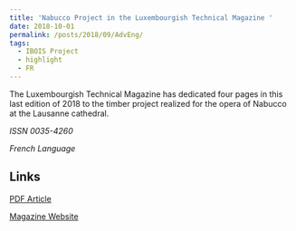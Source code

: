 ```yaml
---
title: 'Nabucco Project in the Luxembourgish Technical Magazine '
date: 2018-10-01
permalink: /posts/2018/09/AdvEng/
tags:
  - IBOIS Project
  - highlight
  - FR
---
```


The Luxembourgish Technical Magazine has dedicated four pages in this last edition of 2018 to the timber project realized for the opera of Nabucco at the Lausanne cathedral.

*ISSN 0035-4260*

*French Language*

Links
------
[PDF Article](http://gamerro.github.io/files/NabuccoNews.pdf)

[Magazine Website](https://www.revue-technique.lu/revue-technique-04-2018_/)
